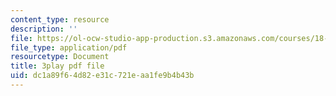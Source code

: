 ```yaml
---
content_type: resource
description: ''
file: https://ol-ocw-studio-app-production.s3.amazonaws.com/courses/18-01sc-single-variable-calculus-fall-2010/dc1a89f64d82e31c721eaa1fe9b4b43b_eHJuAByQf5A.pdf
file_type: application/pdf
resourcetype: Document
title: 3play pdf file
uid: dc1a89f6-4d82-e31c-721e-aa1fe9b4b43b
---
```

